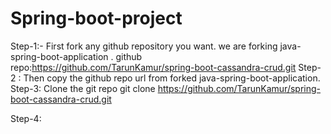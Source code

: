# Spring-boot-project
Step-1:-
First fork any github repository you want. we are forking java-spring-boot-application .
github repo:https://github.com/TarunKamur/spring-boot-cassandra-crud.git
Step-2 :
Then copy the github repo url from forked java-spring-boot-application.
Step-3:
Clone the git repo
git clone https://github.com/TarunKamur/spring-boot-cassandra-crud.git

Step-4:




     
